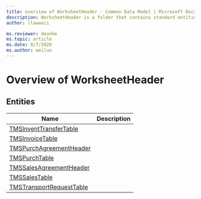 ```yaml
---
title: overview of WorksheetHeader - Common Data Model | Microsoft Docs
description: WorksheetHeader is a folder that contains standard entities related to the Common Data Model.
author: llawwaii

ms.reviewer: deonhe
ms.topic: article
ms.date: 8/7/2020
ms.author: weiluo
---
```


# Overview of WorksheetHeader


## Entities

|Name|Description|
|---|---|
|[TMSInventTransferTable](TMSInventTransferTable.md)||
|[TMSInvoiceTable](TMSInvoiceTable.md)||
|[TMSPurchAgreementHeader](TMSPurchAgreementHeader.md)||
|[TMSPurchTable](TMSPurchTable.md)||
|[TMSSalesAgreementHeader](TMSSalesAgreementHeader.md)||
|[TMSSalesTable](TMSSalesTable.md)||
|[TMSTransportRequestTable](TMSTransportRequestTable.md)||
